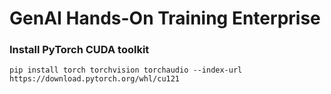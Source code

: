 # GenAI Hands-On Training Enterprise

### Install PyTorch CUDA toolkit

`pip install torch torchvision torchaudio --index-url https://download.pytorch.org/whl/cu121`
